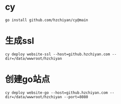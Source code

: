 # cy
~~~
go install github.com/hzchiyan/cy@main
~~~

# 生成ssl
~~~
cy deploy website-ssl --host=github.hzchiyan.com --dir=/data/wwwroot/hzchiyan
~~~

# 创建go站点
~~~
cy deploy website-go --host=github.hzchiyan.com --dir=/data/wwwroot/hzchiyan --port=8080
~~~
